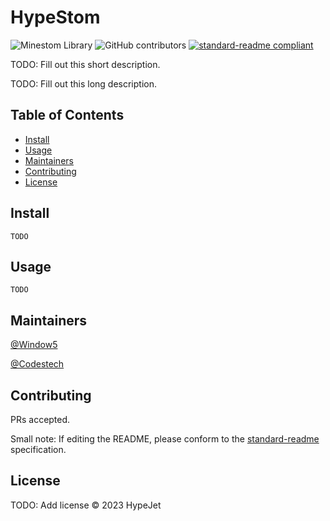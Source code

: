 # HypeStom

<img alt="Minestom Library" src="https://img.shields.io/badge/minestom-library-brightgreen?style=flat-square"> <img alt="GitHub contributors" src="https://img.shields.io/github/contributors/HypeJet/HypeStom-Kt?style=flat-square"> [![standard-readme compliant](https://img.shields.io/badge/standard--readme-OK-green.svg?style=flat-square)](https://github.com/RichardLitt/standard-readme)

TODO: Fill out this short description.

TODO: Fill out this long description.

## Table of Contents

- [Install](#install)
- [Usage](#usage)
- [Maintainers](#maintainers)
- [Contributing](#contributing)
- [License](#license)

## Install

```
TODO
```

## Usage

```
TODO
```

## Maintainers

[@Window5](https://github.com/Window5000)

[@Codestech](https://github.com/Codestech1)

## Contributing

PRs accepted.

Small note: If editing the README, please conform to the [standard-readme](https://github.com/RichardLitt/standard-readme) specification.

## License

TODO: Add license © 2023 HypeJet
